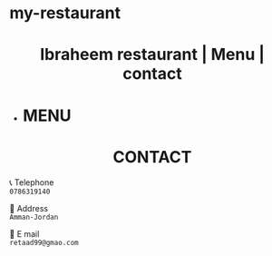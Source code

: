 # my-restaurant

<h1 align=center> Ibraheem restaurant | Menu | contact</h1>

- # MENU











<h1 align=center> CONTACT</h1>


 📞 Telephone   
`0786319140`

📍 Address  
`Amman-Jordan`

📧  E mail  
`retaad99@gmao.com`









